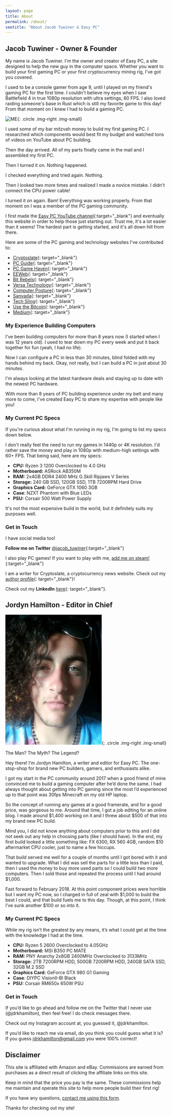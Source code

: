 ```yaml
---
layout: page
title: About
permalink: /about/
seotitle: "About Jacob Tuwiner & Easy PC"
---
```


## Jacob Tuwiner - Owner & Founder 

My name is Jacob Tuwiner. I'm the owner and creator of Easy PC, a site designed to help the new guy in the computer space. Whether you want to build your first gaming PC or your first cryptocurrency mining rig, I've got you covered.   

I used to be a console gamer from age 9, until I played on my friend's gaming PC for the first time. I couldn't believe my eyes when I saw Battlefield 4 in true 1080p resolution with ultra settings, 60 FPS. I also loved raiding someone's base in Rust which is still my favorite game to this day! From that moment on I knew I had to build a gaming PC.

![ME](/img/profile/headshot.png){: .circle .img-right .img-small}

I used some of my bar mitzvah money to build my first gaming PC. I researched which components would best fit my budget and watched tons of videos on YouTube about PC building. 

Then the day arrived. All of my parts finally came in the mail and I assembled my first PC.

Then I turned it on. Nothing happened.

I checked everything and tried again. Nothing.

Then I looked two more times and realized I made a novice mistake. I didn't connect the CPU power cable!

I turned it on again. Bam! Everything was working properly. From that moment on I was a member of the PC gaming community. 

I first made the [Easy PC YouTube channel](https://www.youtube.com/channel/UCuPW6x4ZBXR06cjmf1wOS2g){:target="_blank"} and eventually this website in order to help those just starting out. Trust me, it's a lot easier than it seems! The hardest part is getting started, and it's all down hill from there. 

Here are some of the PC gaming and technology websites I've contributed to:

* [Cryptoslate](https://www.cryptoslate.com/author/jacob-tuwiner/){: target="_blank"}
* [PC Guide](https://www.pcguide.com/author/jacob-tuwiner/){: target="_blank"}
* [PC Game Haven](https://pcgamehaven.com/pros-cons-nvidia-rtx-gpu/){: target="_blank"}
* [EEWeb](https://www.eeweb.com/profile/jtuwiner/articles/selecting-sub-system-components-to-build-a-custom-pc){: target="_blank"}
* [Bit Rebels](https://bitrebels.com/technology/components-gaming-pc-infographic/){: target="_blank"}
* [Versa Technology](https://www.versatek.com/blog/author/jtuwin/){: target="_blank"}
* [Computer Posture](https://www.computer-posture.co.uk/how-to-set-and-maintain-the-best-pc-gaming-posture/){: target="_blank"}
* [Sanvada](https://www.sanvada.com/vr-gaming-stay/){: target="_blank"}
* [Tech Sling](https://www.techsling.com/author/easypc/){: target="_blank"}
* [Use the Bitcoin](https://usethebitcoin.com/ethereums-switch-proof-work-proof-stake/){: target="_blank"}
* [Medium](https://medium.com/igdb/vr-gaming-ahead-of-its-time-c9572d205230){: target="_blank"}


### My Experience Building Computers 

I've been building computers for more than 8 years now (I started when I was 12 years old). I used to tear down my PC every week and put it back together for fun (yeah, I had no life). 

Now I can configure a PC in less than 30 minutes, blind folded with my hands behind my back. Okay, not really, but I can build a PC in just about 30 minutes. 

I'm always looking at the latest hardware deals and staying up to date with the newest PC hardware. 

With more than 8 years of PC building experience under my belt and many more to come, I've created Easy PC to share my expertise with people like you! 

### My Current PC Specs

If you're curious about what I'm running in my rig, I'm going to list my specs down below. 

I don't really feel the need to run my games in 1440p or 4K resolution. I'd rather save the money and play in 1080p with medium-high settings with 60+ FPS. That being said, here are my specs: 

* **CPU:** Ryzen 3 1200 Overclocked to 4.0 GHz
* **Motherboard:** ASRock AB350M 
* **RAM:** 2x4GB DDR4 2400 MHz G.Skill Ripjaws V Series
* **Storage:** 240 GB SSD, 120GB SSD, 1TB 7200RPM Hard Drive
* **Graphics Card:** GeForce GTX 1060 3GB 
* **Case**: NZXT Phantom with Blue LEDs
* **PSU:** Corsair 500 Watt Power Supply 

It's not the most expensive build in the world, but it definitely suits my purposes well. 

### Get in Touch

I have social media too! 

**Follow me on Twitter** [@jacob_tuwiner](https://twitter.com/jacob_tuwiner){:target="_blank"}

I also play PC games! If you want to play with me, [add me on steam!](http://steamcommunity.com/profiles/76561198122114157/){:target="_blank"}

I am a writer for Cryptoslate, a cryptocurrency news website. Check out my [author profile](https://cryptoslate.com/author/jacob-tuwiner/){: target="_blank"}! 

Check out my **LinkedIn** [here](https://www.linkedin.com/in/jacob-tuwiner-29277b142/){: target="_blank"}.

## Jordyn Hamilton - Editor in Chief 
![Jordyn](/img/profile/jordyn.jpg){: .circle .img-right .img-small}

The Man? The Myth? The Legend?

Hey there! I’m Jordyn Hamilton, a writer and editor for Easy PC. The one-stop-shop for brand new PC builders, gamers, and enthusiasts alike.

I got my start in the PC community around 2017 when a good friend of mine convinced me to build a gaming computer after he’d done the same. I had always thought about getting into PC gaming since the most I’d experienced up to that point was 30fps Minecraft on my old HP laptop. 

So the concept of running any games at a good framerate, and for a good price, was gorgeous to me. Around that time, I got a job editing for an online blog. I made around $1,400 working on it and I threw about $500 of that into my brand new PC build. 

Mind you, I did not know anything about computers prior to this and I did not seek out any help in choosing parts (like I should have). In the end, my first build looked a little something like: FX 6300, RX 560 4GB, random $10 aftermarket CPU cooler, just to name a few hiccups. 

That build served me well for a couple of months until I got bored with it and wanted to upgrade. What I did was sell the parts for a little less than I paid, then I used the money to buy more used parts so I could build two more computers. Then I sold those and repeated the process until I had around $1,000.

Fast forward to February 2018. At this point component prices were horrible but I want my PC now, so I charged in full of zeal with $1,000 to build the best I could, and that build fuels me to this day. Though, at this point, I think I’ve sunk another $100 or so into it.

### My Current PC Specs

While my rig isn’t the greatest by any means, it’s what I could get at the time with the knowledge I had at the time.

* **CPU:** Ryzen 5 2600 Overclocked to 4.05GHz
* **Motherboard:** MSI B350 PC MATE 
* **RAM:** PNY Anarchy 2x8GB 2400MHz Overclocked to 3133MHz
* **Storage:** 2TB 7200RPM HDD, 500GB 7200RPM HDD, 240GB SATA SSD, 32GB M.2 SSD
* **Graphics Card:** GeForce GTX 980 G1 Gaming  
* **Case**: DIYPC VisionII-Bl Black
* **PSU:** Corsair RM650x 650W PSU 

### Get in Touch  

If you’d like to go ahead and follow me on the Twitter that I never use (@jdrkhamilton), then feel free! I do check messages there.

Check out my Instagram account at, you guessed it, @jdrkhamilton.

If you’d like to reach me via email, do you think you could guess what it is? If you guess jdrkhamilton@gmail.com you were 100% correct!

## Disclaimer

This site is affiliated with Amazon and eBay. Commissions are earned from purchases as a direct result of clicking the affiliate links on this site. 

Keep in mind that the price you pay is the same. These commissions help me maintain and operate this site to help more people build their first rig!

If you have any questions, [contact me using this form](/contact/).

Thanks for checking out my site!